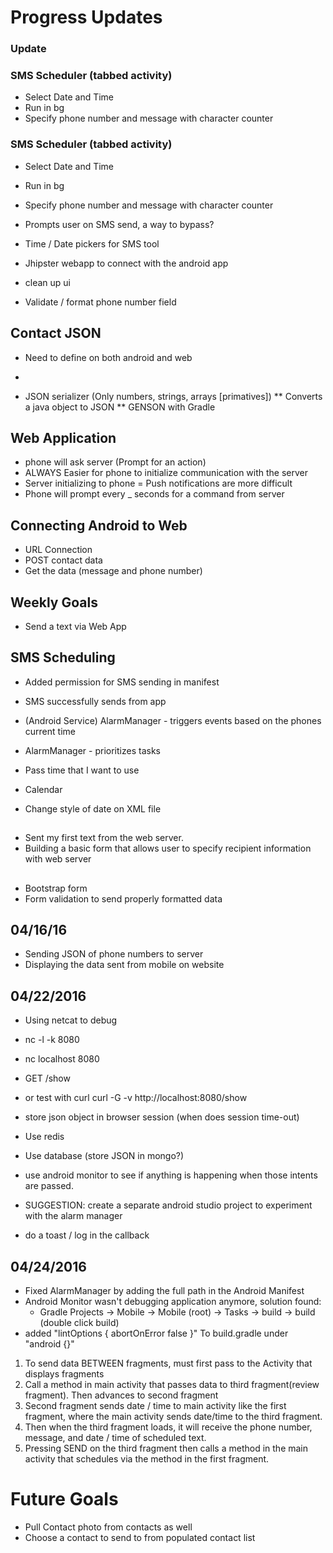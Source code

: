 # Progress Updates


### Update 
### SMS Scheduler (tabbed activity)
* Select Date and Time
* Run in bg
* Specify phone number and message with character counter


### SMS Scheduler (tabbed activity)
* Select Date and Time
* Run in bg
* Specify phone number and message with character counter

* Prompts user on SMS send, a way to bypass?
* Time / Date pickers for SMS tool
* Jhipster webapp to connect with the android app
* clean up ui
* Validate / format phone number field

## 
## Contact JSON
* Need to define on both android and web
*

* JSON serializer (Only numbers, strings, arrays [primatives])
** Converts a java object to JSON
** GENSON with Gradle

## Web Application
* phone will ask server (Prompt for an action)
* ALWAYS Easier for phone to initialize communication with the server
* Server initializing to phone = Push notifications are more difficult
* Phone will prompt every _ seconds for a command from server

## Connecting Android to Web
* URL Connection
* POST contact data
* Get the data (message and phone number)


## Weekly Goals
* Send a text via Web App


## SMS Scheduling
* Added permission for SMS sending in manifest
* SMS successfully sends from app
* (Android Service) AlarmManager - triggers events based on the phones current time

* AlarmManager - prioritizes tasks
* Pass time that I want to use
* Calendar
* Change style of date on XML file


## 
* Sent my first text from the web server.
* Building a basic form that allows user to specify recipient information with web server

## 
* Bootstrap form
* Form validation to send properly formatted data



## 04/16/16
* Sending JSON of phone numbers to server
* Displaying the data sent from mobile on website

## 04/22/2016
* Using netcat to debug
* nc -l -k 8080
* nc localhost 8080
* GET /show
* or test with curl
curl -G -v http://localhost:8080/show
* store json object in browser session (when does session time-out)
* Use redis
* Use database (store JSON in mongo?)

* use android monitor to see if anything is happening when those intents are passed.

* SUGGESTION: create a separate android studio project to experiment with the alarm manager
* do a toast / log in the callback

## 04/24/2016
* Fixed AlarmManager by adding the full path in the Android Manifest
* Android Monitor wasn't debugging application anymore, solution found:
	* Gradle Projects -> Mobile -> Mobile (root) -> Tasks -> build -> build (double click build)
* added "lintOptions {
          abortOnError false
      }" To build.gradle under "android {}"
1. To send data BETWEEN fragments, must first pass to the Activity that displays fragments
2. Call a method in main activity that passes data to third fragment(review fragment). Then advances to second fragment
3. Second fragment sends date / time to main activity like the first fragment, where the main activity sends date/time to the third fragment.
4. Then when the third fragment loads, it will receive the phone number, message, and date / time of scheduled text.
5. Pressing SEND on the third fragment then calls a method in the main activity that schedules via the method in the first fragment.


# Future Goals
* Pull Contact photo from contacts as well
* Choose a contact to send to from populated contact list

